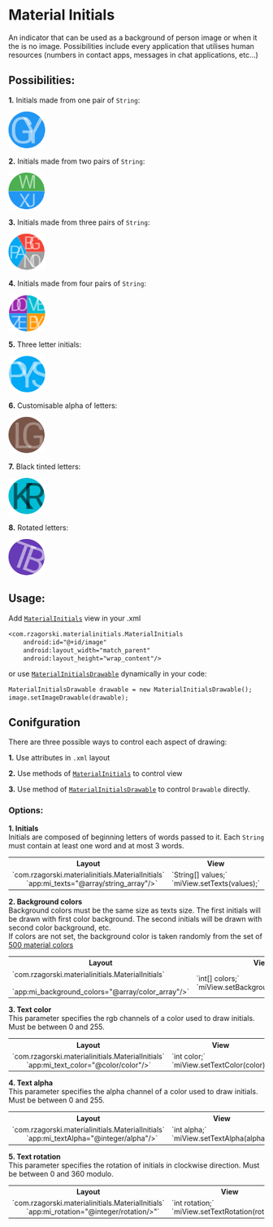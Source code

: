 # Material Initials

An indicator that can be used as a background of person image or when it the is no image.
Possibilities include every application that utilises human resources (numbers in contact apps, messages in chat applications, etc...)

## Possibilities:

  **1.** Initials made from one pair of `String`:
  
   ![One pair](./graphics/1pair.png "One pair")
       
  **2.** Initials made from two pairs of `String`:
  
   ![Two pairs](./graphics/2pairs.png "Two pairs")
       
  **3.** Initials made from three pairs of `String`:
  
   ![Three pairs](./graphics/3pairs.png "Three pairs")
       
  **4.** Initials made from four pairs of `String`:
  
   ![Four pairs](./graphics/4pairs.png "Four pairs")
       
  **5.** Three letter initials:
       
   ![Three letter pairs](./graphics/3letter.png "Three letter pairs")
       
  **6.** Customisable alpha of letters:
  
   ![Customisable alpha](./graphics/alpha.png "Customisable alpha")
  
  **7.** Black tinted letters:
    
   ![Black tinted letters](./graphics/black.png "Black tinted letters")
       
  **8.** Rotated letters:
    
   ![Rotated letters](./graphics/rotated.png "Rotated letters")

## Usage:

Add [`MaterialInitials`](./library/src/main/java/com/rzagorski/materialinitials/MaterialInitials.java) view in your .xml

    <com.rzagorski.materialinitials.MaterialInitials
        android:id="@+id/image"
        android:layout_width="match_parent"
        android:layout_height="wrap_content"/>

or use [`MaterialInitialsDrawable`](./library/src/main/java/com/rzagorski/materialinitials/MaterialInitialsDrawable.java) dynamically in your code:

    MaterialInitialsDrawable drawable = new MaterialInitialsDrawable();
    image.setImageDrawable(drawable);
    
## Conifguration

There are three possible ways to control each aspect of drawing:

  **1.** Use attributes in `.xml` layout
  
  **2.** Use methods of [`MaterialInitials`](./library/src/main/java/com/rzagorski/materialinitials/MaterialInitials.java) to control view
  
  **3.** Use method of [`MaterialInitialsDrawable`](./library/src/main/java/com/rzagorski/materialinitials/MaterialInitialsDrawable.java) to control `Drawable` directly.
  
### Options:

  **1. Initials**<br>
         Initials are composed of beginning letters of words passed to it. Each `String` must contain at least one word and at most 3 words.
      
   <table>
     <tr>
       <th>
            <b>Layout</b>
       </th>
       <th>
            <b>View</b>
       </th>
       <th>
            <b>Drawable</b>
       </th>
     </tr>
     <tr>
       <td>
            <div>`com.rzagorski.materialinitials.MaterialInitials`</div>
            <div>&emsp;&emsp;`app:mi_texts="@array/string_array"/>`</div>
       </td>
       <td>
            <div>`String[] values;`</div>
            <div>`miView.setTexts(values);`</div>
       </td>
       <td>
            <div>`String[] values`</div>
            <div>`miDrawable.setTexts(values);`</div>
       </td>
     </tr>
   </table>
   
  **2. Background colors**<br>
           Background colors must be the same size as texts size. The first initials will be drawn with first color background. The second initials
           will be drawn with second color background, etc.</br>
           If colors are not set, the background color is taken randomly from the set of 
           <a href="https://material.google.com/style/color.html#color-color-palette">500 material colors</a>
        
  <table>
     <tr>
       <th><b>Layout</b></th>
       <th><b>View</b></th>
       <th><b>Drawable</b></th>
     </tr>
     <tr>
       <td>
          <div>`com.rzagorski.materialinitials.MaterialInitials`</div>
          <div>&emsp;&emsp;`app:mi_background_colors="@array/color_array"/>`</div>
       </td>
       <td>
          <div>`int[] colors;`</div><div>`miView.setBackgroundColors(colors);`</div>
       </td>
       <td>
          <div>`int[] colors;`</div><div>`miDrawable.setBackgroundColors(colors);`</div>
       </td>
     </tr>
  </table>
  
  **3. Text color**<br>
           This parameter specifies the rgb channels of a color used to draw initials. Must be between 0 and 255.
        
  <table>
     <tr>
       <th><b>Layout</b></th>
       <th><b>View</b></th>
       <th><b>Drawable</b></th>
     </tr>
     <tr>
       <td>
          <div>`com.rzagorski.materialinitials.MaterialInitials`</div>
          <div>&emsp;&emsp;`app:mi_text_color="@color/color"/>`</div>
       </td>
       <td>
          <div>`int color;`</div><div>`miView.setTextColor(color);`</div>
       </td>
       <td>
          <div>`int color;`</div><div>`miDrawable.setTextColor(color);`</div>
       </td>
     </tr>
  </table>
  
  **4. Text alpha**<br>
           This parameter specifies the alpha channel of a color used to draw initials. Must be between 0 and 255.
        
  <table>
     <tr>
       <th><b>Layout</b></th>
       <th><b>View</b></th>
       <th><b>Drawable</b></th>
     </tr>
     <tr>
       <td>
          <div>`com.rzagorski.materialinitials.MaterialInitials`</div>
          <div>&emsp;&emsp;`app:mi_textAlpha="@integer/alpha"/>`</div>
       </td>
       <td>
          <div>`int alpha;`</div><div>`miView.setTextAlpha(alpha);`</div>
       </td>
       <td>
          <div>`int alpha;`</div><div>`miDrawable.setTextAlpha(alpha);`</div>
       </td>
     </tr>
  </table>
  
  **5. Text rotation**<br>
           This parameter specifies the rotation of initials in clockwise direction. Must be between 0 and 360 modulo.
        
  <table>
     <tr>
       <th><b>Layout</b></th>
       <th><b>View</b></th>
       <th><b>Drawable</b></th>
     </tr>
     <tr>
       <td>
          <div>`com.rzagorski.materialinitials.MaterialInitials`</div>
          <div>&emsp;&emsp;`app:mi_rotation="@integer/rotation/>"`</div>
       </td>
       <td>
          <div>`int rotation;`</div><div>`miView.setTextRotation(rotation);`</div>
       </td>
       <td>
          <div>`int rotation;`</div><div>`miDrawable.setTextRotation(rotation);`</div>
       </td>
     </tr>
  </table>